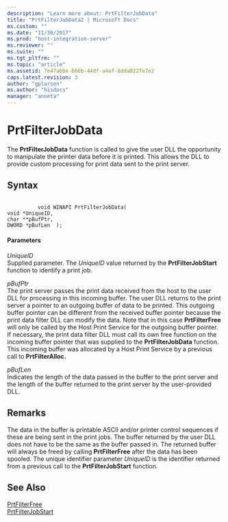 ```yaml
---
description: "Learn more about: PrtFilterJobData"
title: "PrtFilterJobData2 | Microsoft Docs"
ms.custom: ""
ms.date: "11/30/2017"
ms.prod: "host-integration-server"
ms.reviewer: ""
ms.suite: ""
ms.tgt_pltfrm: ""
ms.topic: "article"
ms.assetid: 7e47a6be-666b-44df-a4af-8dda022fe7e2
caps.latest.revision: 3
author: "gplarsen"
ms.author: "hisdocs"
manager: "anneta"
---
```

# PrtFilterJobData
The **PrtFilterJobData** function is called to give the user DLL the opportunity to manipulate the printer data before it is printed. This allows the DLL to provide custom processing for print data sent to the print server.  
  
## Syntax  
  
```  
  
          void WINAPI PrtFilterJobData(   
void *UniqueID,   
char **pBufPtr,   
DWORD *pBufLen  );  
```  
  
#### Parameters  
 *UniqueID*  
 Supplied parameter. The *UniqueID* value returned by the **PrtFilterJobStart** function to identify a print job.  
  
 *pBufPtr*  
 The print server passes the print data received from the host to the user DLL for processing in this incoming buffer. The user DLL returns to the print server a pointer to an outgoing buffer of data to be printed. This outgoing buffer pointer can be different from the received buffer pointer because the print data filter DLL can modify the data. Note that in this case **PrtFilterFree** will only be called by the Host Print Service for the outgoing buffer pointer. If necessary, the print data filter DLL must call its own free function on the incoming buffer pointer that was supplied to the **PrtFilterJobData** function. This incoming buffer was allocated by a Host Print Service by a previous call to **PrtFilterAlloc.**  
  
 *pBufLen*  
 Indicates the length of the data passed in the buffer to the print server and the length of the buffer returned to the print server by the user-provided DLL.  
  
## Remarks  
 The data in the buffer is printable ASCII and/or printer control sequences if these are being sent in the print jobs. The buffer returned by the user DLL does not have to be the same as the buffer passed in. The returned buffer will always be freed by calling **PrtFilterFree** after the data has been spooled. The unique identifier parameter *UniqueID* is the identifier returned from a previous call to the **PrtFilterJobStart** function.  
  
## See Also  
 [PrtFilterFree](../core/prtfilterfree1.md)   
 [PrtFilterJobStart](../core/prtfilterjobstart1.md)
